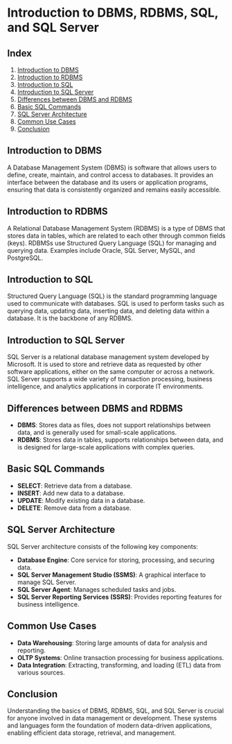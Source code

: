 # Introduction to DBMS, RDBMS, SQL, and SQL Server

## Index
1. [Introduction to DBMS](#introduction-to-dbms)
2. [Introduction to RDBMS](#introduction-to-rdbms)
3. [Introduction to SQL](#introduction-to-sql)
4. [Introduction to SQL Server](#introduction-to-sql-server)
5. [Differences between DBMS and RDBMS](#differences-between-dbms-and-rdbms)
6. [Basic SQL Commands](#basic-sql-commands)
7. [SQL Server Architecture](#sql-server-architecture)
8. [Common Use Cases](#common-use-cases)
9. [Conclusion](#conclusion)

## Introduction to DBMS
A Database Management System (DBMS) is software that allows users to define, create, maintain, and control access to databases. It provides an interface between the database and its users or application programs, ensuring that data is consistently organized and remains easily accessible.

## Introduction to RDBMS
A Relational Database Management System (RDBMS) is a type of DBMS that stores data in tables, which are related to each other through common fields (keys). RDBMSs use Structured Query Language (SQL) for managing and querying data. Examples include Oracle, SQL Server, MySQL, and PostgreSQL.

## Introduction to SQL
Structured Query Language (SQL) is the standard programming language used to communicate with databases. SQL is used to perform tasks such as querying data, updating data, inserting data, and deleting data within a database. It is the backbone of any RDBMS.

## Introduction to SQL Server
SQL Server is a relational database management system developed by Microsoft. It is used to store and retrieve data as requested by other software applications, either on the same computer or across a network. SQL Server supports a wide variety of transaction processing, business intelligence, and analytics applications in corporate IT environments.

## Differences between DBMS and RDBMS
- **DBMS**: Stores data as files, does not support relationships between data, and is generally used for small-scale applications.
- **RDBMS**: Stores data in tables, supports relationships between data, and is designed for large-scale applications with complex queries.

## Basic SQL Commands
- **SELECT**: Retrieve data from a database.
- **INSERT**: Add new data to a database.
- **UPDATE**: Modify existing data in a database.
- **DELETE**: Remove data from a database.

## SQL Server Architecture
SQL Server architecture consists of the following key components:
- **Database Engine**: Core service for storing, processing, and securing data.
- **SQL Server Management Studio (SSMS)**: A graphical interface to manage SQL Server.
- **SQL Server Agent**: Manages scheduled tasks and jobs.
- **SQL Server Reporting Services (SSRS)**: Provides reporting features for business intelligence.

## Common Use Cases
- **Data Warehousing**: Storing large amounts of data for analysis and reporting.
- **OLTP Systems**: Online transaction processing for business applications.
- **Data Integration**: Extracting, transforming, and loading (ETL) data from various sources.

## Conclusion
Understanding the basics of DBMS, RDBMS, SQL, and SQL Server is crucial for anyone involved in data management or development. These systems and languages form the foundation of modern data-driven applications, enabling efficient data storage, retrieval, and management.
